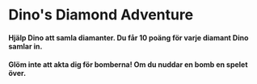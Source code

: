 # Dino's Diamond Adventure

#### Hjälp Dino att samla diamanter. Du får 10 poäng för varje diamant Dino samlar in. 

#### Glöm inte att akta dig för bomberna! Om du nuddar en bomb en spelet över.